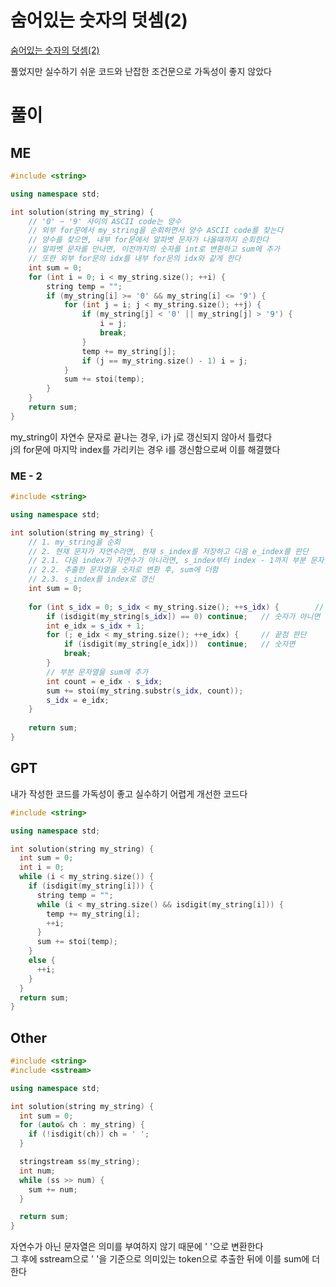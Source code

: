 # 숨어있는 숫자의 덧셈(2)
[숨어있는 숫자의 덧셈(2)](https://school.programmers.co.kr/learn/courses/30/lessons/120864)   

풀었지만 실수하기 쉬운 코드와 난잡한 조건문으로 가독성이 좋지 않았다   

# 풀이
## ME
```cpp
#include <string>

using namespace std;

int solution(string my_string) {
    // '0' ~ '9' 사이의 ASCII code는 양수
    // 외부 for문에서 my_string을 순회하면서 양수 ASCII code를 찾는다
    // 양수를 찾으면, 내부 for문에서 알파벳 문자가 나올때까지 순회한다
    // 알파벳 문자를 만나면, 이전까지의 숫자를 int로 변환하고 sum에 추가
    // 또한 외부 for문의 idx를 내부 for문의 idx와 같게 한다
    int sum = 0;
    for (int i = 0; i < my_string.size(); ++i) {
        string temp = "";
        if (my_string[i] >= '0' && my_string[i] <= '9') {
            for (int j = i; j < my_string.size(); ++j) {
                if (my_string[j] < '0' || my_string[j] > '9') {
                    i = j;
                    break;
                }
                temp += my_string[j];
                if (j == my_string.size() - 1) i = j;
            }
            sum += stoi(temp);
        }
    }
    return sum;
}
```
my_string이 자연수 문자로 끝나는 경우, i가 j로 갱신되지 않아서 틀렸다   
j의 for문에 마지막 index를 가리키는 경우 i를 갱신함으로써 이를 해결했다   

### ME - 2
```cpp
#include <string>

using namespace std;

int solution(string my_string) {
    // 1. my_string을 순회
    // 2. 현재 문자가 자연수라면, 현재 s_index를 저장하고 다음 e_index를 판단
    // 2.1. 다음 index가 자연수가 아니라면, s_index부터 index - 1까지 부분 문자열을 추출
    // 2.2. 추출한 문자열을 숫자로 변환 후, sum에 더함
    // 2.3. s_index를 index로 갱신
    int sum = 0;
    
    for (int s_idx = 0; s_idx < my_string.size(); ++s_idx) {        // 시작점
        if (isdigit(my_string[s_idx]) == 0) continue;   // 숫자가 아니면
        int e_idx = s_idx + 1;
        for (; e_idx < my_string.size(); ++e_idx) {     // 끝점 판단
            if (isdigit(my_string[e_idx]))  continue;   // 숫자면
            break;
        }
        // 부분 문자열을 sum에 추가
        int count = e_idx - s_idx;
        sum += stoi(my_string.substr(s_idx, count));
        s_idx = e_idx;
    }
    
    return sum;
}
```

## GPT
내가 작성한 코드를 가독성이 좋고 실수하기 어렵게 개선한 코드다   
```cpp
#include <string>

using namespace std;

int solution(string my_string) {
  int sum = 0;
  int i = 0;
  while (i < my_string.size()) {
    if (isdigit(my_string[i])) {
      string temp = "";
      while (i < my_string.size() && isdigit(my_string[i])) {
        temp += my_string[i];
        ++i;
      }
      sum += stoi(temp);
    }
    else {
      ++i;
    }
  }
  return sum;
}
```

## Other
```cpp
#include <string>
#include <sstream>

using namespace std;

int solution(string my_string) {
  int sum = 0;
  for (auto& ch : my_string) {
    if (!isdigit(ch)) ch = ' ';
  }

  stringstream ss(my_string);
  int num;
  while (ss >> num) {
    sum += num;
  }

  return sum;
}
```
자연수가 아닌 문자열은 의미를 부여하지 않기 때문에 ' '으로 변환한다   
그 후에 sstream으로 ' '을 기준으로 의미있는 token으로 추출한 뒤에 이를 sum에 더한다   